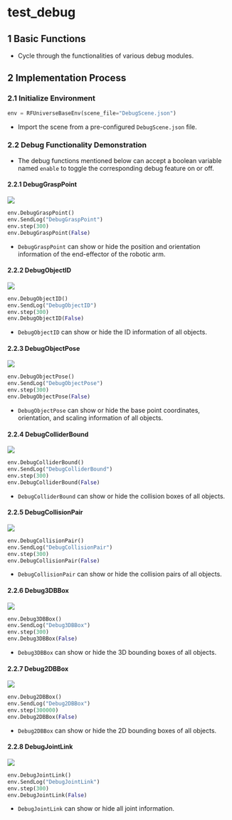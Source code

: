 # test_debug

## 1 Basic Functions

- Cycle through the functionalities of various debug modules.

## 2 Implementation Process

### 2.1 Initialize Environment

```python
env = RFUniverseBaseEnv(scene_file="DebugScene.json")
```

- Import the scene from a pre-configured `DebugScene.json` file.

### 2.2 Debug Functionality Demonstration

- The debug functions mentioned below can accept a boolean variable named `enable` to toggle the corresponding debug feature on or off.

#### 2.2.1 DebugGraspPoint

![](../image/debug/grasp_point.png)

```python
env.DebugGraspPoint()
env.SendLog("DebugGraspPoint")
env.step(300)
env.DebugGraspPoint(False)
```

- `DebugGraspPoint` can show or hide the position and orientation information of the end-effector of the robotic arm.

#### 2.2.2 DebugObjectID

![](../image/debug/object_id.png)

```python
env.DebugObjectID()
env.SendLog("DebugObjectID")
env.step(300)
env.DebugObjectID(False)
```

- `DebugObjectID` can show or hide the ID information of all objects.

#### 2.2.3 DebugObjectPose

![](../image/debug/pose.png)

```python
env.DebugObjectPose()
env.SendLog("DebugObjectPose")
env.step(300)
env.DebugObjectPose(False)
```

- `DebugObjectPose` can show or hide the base point coordinates, orientation, and scaling information of all objects.

#### 2.2.4 DebugColliderBound

![](../image/debug/collider.png)

```python
env.DebugColliderBound()
env.SendLog("DebugColliderBound")
env.step(300)
env.DebugColliderBound(False)
```

- `DebugColliderBound` can show or hide the collision boxes of all objects.

#### 2.2.5 DebugCollisionPair

![](../image/debug/collision_pair.png)

```python
env.DebugCollisionPair()
env.SendLog("DebugCollisionPair")
env.step(300)
env.DebugCollisionPair(False)
```

- `DebugCollisionPair` can show or hide the collision pairs of all objects.

#### 2.2.6 Debug3DBBox

![](../image/debug/3d_bounding_box.png)

```python
env.Debug3DBBox()
env.SendLog("Debug3DBBox")
env.step(300)
env.Debug3DBBox(False)
```

- `Debug3DBBox` can show or hide the 3D bounding boxes of all objects.

#### 2.2.7 Debug2DBBox

![](../image/debug/2d_bounding_box.png)

```python
env.Debug2DBBox()
env.SendLog("Debug2DBBox")
env.step(300000)
env.Debug2DBBox(False)
```

- `Debug2DBBox` can show or hide the 2D bounding boxes of all objects.

#### 2.2.8 DebugJointLink

![](../image/debug/joint_link.png)

```python
env.DebugJointLink()
env.SendLog("DebugJointLink")
env.step(300)
env.DebugJointLink(False)
```

- `DebugJointLink` can show or hide all joint information.
